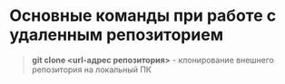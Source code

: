 # Основные команды при работе с удаленным репозиторием

> **git clone <url-адрес репозитория>** - клонирование внешнего репозитория на локальный ПК